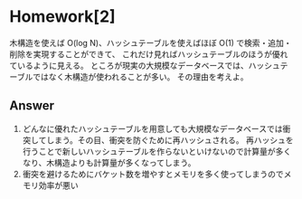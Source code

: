 # Homework[2]
木構造を使えば O(log N)、ハッシュテーブルを使えばほぼ O(1) で検索・追加・削除を実現することができて、
これだけ見ればハッシュテーブルのほうが優れているように見える。
ところが現実の大規模なデータベースでは、ハッシュテーブルではなく木構造が使われることが多い。
その理由を考えよ。
## Answer
1. どんなに優れたハッシュテーブルを用意しても大規模なデータベースでは衝突してしまう。その目、衝突を防ぐために再ハッシュされる。
再ハッシュを行うことで新しいハッシュテーブルを作らないといけないので計算量が多くなり、木構造よりも計算量が多くなってしまう。
2. 衝突を避けるためにバケット数を増やすとメモリを多く使ってしまうのでメモリ効率が悪い
